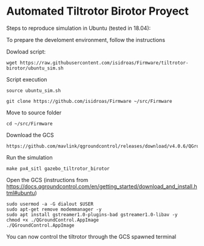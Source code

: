# Automated Tiltrotor Birotor Proyect

Steps to reproduce simulation in Ubuntu (tested in 18.04):


To prepare the develoment environment, follow the instructions

Dowload script:

```
wget https://raw.githubusercontent.com/isidroas/Firmware/tiltrotor-birotor/ubuntu_sim.sh
```

Script execution

```
source ubuntu_sim.sh
```


```
git clone https://github.com/isidroas/Firmware ~/src/Firmware
```

Move to source folder 

```
cd ~/src/Firmware
```

Download the GCS 
```
https://github.com/mavlink/qgroundcontrol/releases/download/v4.0.6/QGroundControl.AppImage
```

Run the simulation 

```
make px4_sitl gazebo_tiltrotor_birotor
```

Open the GCS (instructions from https://docs.qgroundcontrol.com/en/getting_started/download_and_install.html#ubuntu)
```
sudo usermod -a -G dialout $USER
sudo apt-get remove modemmanager -y
sudo apt install gstreamer1.0-plugins-bad gstreamer1.0-libav -y
chmod +x ./QGroundControl.AppImage
./QGroundControl.AppImage
```

You can now control the tiltrotor through the GCS spawned terminal



